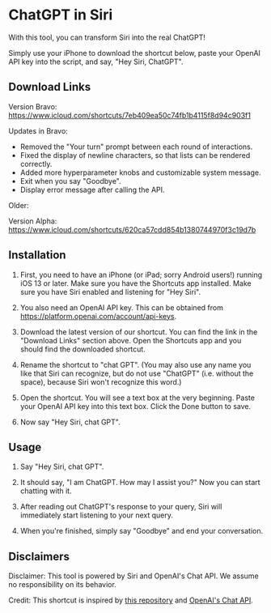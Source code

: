 # ChatGPT in Siri

With this tool, you can transform Siri into the real ChatGPT!

Simply use your iPhone to download the shortcut below, paste your OpenAI API key into the script, and say, "Hey Siri, ChatGPT".

## Download Links

Version Bravo: <https://www.icloud.com/shortcuts/7eb409ea50c74fb1b4115f8d94c903f1>

Updates in Bravo:
* Removed the "Your turn" prompt between each round of interactions.
* Fixed the display of newline characters, so that lists can be rendered correctly.
* Added more hyperparameter knobs and customizable system message.
* Exit when you say "Goodbye".
* Display error message after calling the API.

Older:

Version Alpha: <https://www.icloud.com/shortcuts/620ca57cdd854b1380744970f3c19d7b>

## Installation

1. First, you need to have an iPhone (or iPad; sorry Android users!) running iOS 13 or later. Make sure you have the Shortcuts app installed. Make sure you have Siri enabled and listening for "Hey Siri".

1. You also need an OpenAI API key. This can be obtained from <https://platform.openai.com/account/api-keys>.

1. Download the latest version of our shortcut. You can find the link in the "Download Links" section above. Open the Shortcuts app and you should find the downloaded shortcut.

1. Rename the shortcut to "chat GPT". (You may also use any name you like that Siri can recognize, but do not use "ChatGPT" (i.e. without the space), because Siri won't recognize this word.)

1. Open the shortcut. You will see a text box at the very beginning. Paste your OpenAI API key into this text box. Click the Done button to save.

1. Now say "Hey Siri, chat GPT".

## Usage

1. Say "Hey Siri, chat GPT".

1. It should say, "I am ChatGPT. How may I assist you?" Now you can start chatting with it.

1. After reading out ChatGPT's response to your query, Siri will immediately start listening to your next query.

1. When you're finished, simply say "Goodbye" and end your conversation.

## Disclaimers

Disclaimer: This tool is powered by Siri and OpenAI's Chat API. We assume no responsibility on its behavior.

Credit: This shortcut is inspired by [this repository](https://github.com/Daiyimo/Access-chatGPT-in-Siri) and [OpenAI's Chat API](https://openai.com/blog/introducing-chatgpt-and-whisper-apis).
